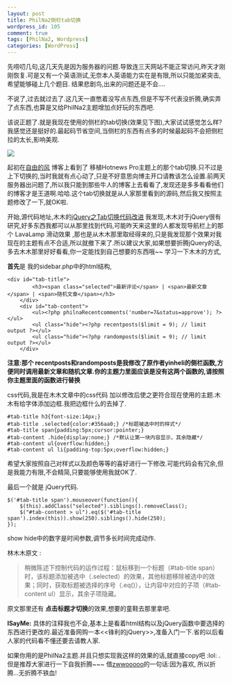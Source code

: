 ```yaml
--- 
layout: post
title: PhilNa2侧栏tab切换
wordpress_id: 105
comment: true
tags: [PhilNa2, Wordpress]
categories: [WordPress]
---
```

先唠叨几句,这几天先是因为服务器的问题.导致连三天网站不能正常访问,昨天才刚刚恢复.可是又有一个英语测试,无奈本人英语能力实在是有限,所以只能加紧突击,希望能够碰上几个题目. 结果悲剧鸟,出来的问题还是不会....

不说了,过去就过去了.这几天一直憋着没写点东西,但是不写不代表没折腾,确实弄了点东西,也算是又给PhilNa2主题增加点好玩的东西吧.

该说正题了.就是我现在使用的侧栏的tab切换(效果见下图),大家试试感觉怎么样?我感觉还是挺好的.最起码节省空间,当侧栏的东西有点多的时候最起码不会把侧栏拉的太长,影响美观.

![](http://i.imgur.com/ovqY8.png)

起初在[自由的风](http://loosky.net) 博客上看到了 移植Hotnews Pro主题上的那个tab切换.只不过是上下切换的,当时我就有点心动了,只是不好意思向博主开口请教该怎么设置.前两天服务器出问题了,所以我只能到那些牛人的博客上去看看了,发现还是多多看看他们的博客才是王道啊.哈哈.这个tab切换就是从人家那里看到的源码,然后我又按照主题修改了一下,就OK啦.

开始,源代码地址,木木的[jQuery之Tab切换代码改进](http://immmmm.com/jquery-tab-switch-code-improved.html) 我发现,木木对于jQuery很有研究,好多东西我都可以从那里找到代码,可能昨天来这里的人都发现导航栏上的那个 LavaLamp 滑动效果 ,那也是从木木那里取经得来的,只是我发现那个效果对我现在的主题有点不合适,所以就撤下来了.所以建议大家,如果想要折腾jQuery的话,多去木木那里好好看看,你一定能找到自己想要的东西哦~~
学习一下木木的方式,

**首先**是 我的sidebar.php中的html结构,

    <div id="tab-title">
            <h3><span class="selected">最新评论</span> | <span>最新文章</span> | <span>随机文章</span></h3>
        </div>
        <div id="tab-content">
            <ul><?php philnaRecentcomments('number=7&status=approve'); ?></ul>
            <ul class="hide"><?php recentposts($limit = 9); // limit output ?></ul>
            <ul class="hide"><?php randomposts($limit = 9); // limit output ?></ul>
        </div>
**注意:那个 recentposts和randomposts是我修改了原作者yinheli的侧栏函数,方便同时调用最新文章和随机文章.你的主题力里面应该是没有这两个函数的,请按照你主题里面的函数进行替换**

css代码,我是在木木文章中的css代码 加以修改后使之更符合现在使用的主题.木木有给字体添加边框.我把边框什么的去掉了.

    #tab-title h3{font-size:14px;}
    #tab-title .selected{color:#356aa0;} /*标题被选中时的样式*/
    #tab-title span{padding:5px;cursor:pointer;}
    #tab-content .hide{display:none;} /*默认让第一块内容显示，其余隐藏*/
    #tab-content ul{overflow:hidden;}
    #tab-content ul li{padding-top:5px;overflow:hidden;}

希望大家按照自己对样式以及颜色等等的喜好进行一下修改.可能代码会有冗余,但是我能力有限,不会精简,只要能够使用我就OK了.

最后一个就是 jQuery代码.	

    $('#tab-title span').mouseover(function(){
        $(this).addClass("selected").siblings().removeClass();
        $("#tab-content > ul").eq($('#tab-title span').index(this)).show(250).siblings().hide(250);
    });

show hide中的数字是时间参数,调节多长时间完成动作.

林木木原文 :

>稍微陈述下控制代码的运作过程：鼠标移到一个标题（#tab-title span）时，该标题添加被选中（.selected）的效果，其他标题移除被选中的效果；同时，获取标题被选择的序号（.eq()），让内容中对应的子项（#tab-content ul）显示，其余子项隐藏。

原文那里还有 **点击标题才切换**的效果,想要的童鞋去那里拿吧.

**ISayMe:** 具体的注释我也不会,基本上是看着html结构以及jQuery函数中要选择的东西进行更改的.最近准备网购一本<<锋利的jQuery>>,准备入门一下.省的以后看人家的代码看不懂还要去请教人家.

如果你用的是PhilNa2主题.并且只想实现我这样的效果的话,就直接copy吧 :lol: .但是推荐大家进行一下自我折腾~~~ 借[zwwooooo](http://zww.me)的一句话:因为喜欢, 所以折腾...无折腾不铁血!
